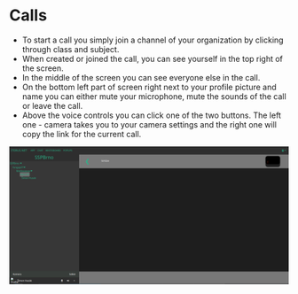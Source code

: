 # Calls
- To start a call you simply join a channel of your organization by clicking through class and subject.
- When created or joined the call, you can see yourself in the top right of the screen.
- In the middle of the screen you can see everyone else in the call.
- On the bottom left part of screen right next to your profile picture and name you can either mute your microphone, mute the sounds of the call or leave the call.
- Above the voice controls you can click one of the two buttons. The left one - camera takes you to your camera settings and the right one will copy the link for the current call.

![Image title](../images/call.png)